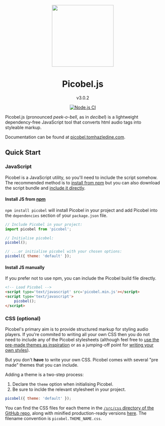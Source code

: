 <p align="center"><a href="https://github.com/tomhazledine/picobel" target="_blank"><img width="200"src="https://github.com/tomhazledine/picobel/blob/main/images/heroLogo.png"></a></p>

<h1 align="center">Picobel.js</h1>

<p align="center">v3.0.2</p>

<p align="center"><a href="https://github.com/tomhazledine/picobel/actions/workflows/node.js.yml"><img src="https://github.com/tomhazledine/picobel/actions/workflows/node.js.yml/badge.svg" alt="Node.js CI" style="max-width: 100%;"></a></p>

Picobel.js (pronounced _peek-o-bell_, as in _decibel_) is a lightweight dependency-free JavaScript tool that converts html audio tags into styleable markup.

Documentation can be found at [picobel.tomhazledine.com](https://picobel.tomhazledine.com/).

## Quick Start

### JavaScript

Picobel is a JavaScript utility, so you'll need to include the script somehow. The recommended method is to [install from npm](#install-js-from-npm) but you can also download the script bundle and [include it directly](#install-js-manually).

#### Install JS from [npm](https://www.npmjs.com/package/picobel)

`npm install picobel` will install Picobel in your project and add Picobel into the `dependencies` section of your `package.json` file. 

```js
// Include Picobel in your project:
import picobel from 'picobel';

// Initialise picobel:
picobel();

// ...or initialise picobel with your chosen options:
picobel({ theme: 'default' });
```

#### Install JS manually

If you prefer not to use npm, you can include the Picobel build file directly.

```html
<!-- Load Picobel -->
<script type='text/javascript' src='picobel.min.js'></script>
<script type='text/javascript'>
    picobel();
</script>
```

### CSS (optional)

Picobel's primary aim is to provide structured markup for styling audio players. If you're commited to writing all your own CSS then you do not need to include any of the Picobel stylesheets (although feel free to [use the pre-made themes as inspiration](/themes) or as a jumping-off point for [writing your own styles](/styling)). 

But you don't **have** to write your own CSS. Picobel comes with several "pre made" themes that you can include.

Adding a theme is a two-step process:

1. Declare the `theme` option when initialising Picobel.
2. Be sure to inclde the relevant stylesheet in your project.

```js
picobel({ theme: 'default' });
```

You can find the CSS files for each theme in the [`/src/css` directory of the GitHub repo](https://github.com/tomhazledine/picobel/tree/main/src/css), along with minified production-ready versions [here](https://github.com/tomhazledine/picobel/tree/main/build). The filename convention is `picobel.THEME_NAME.css`.